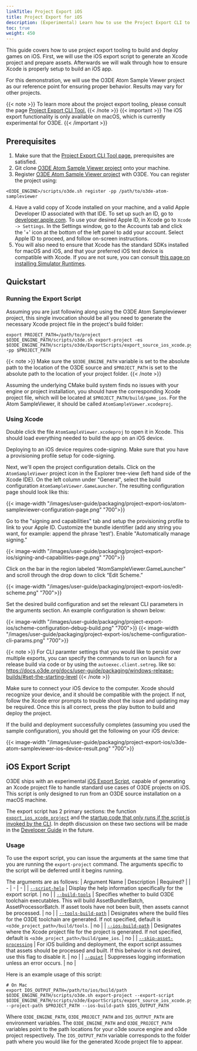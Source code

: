 ```yaml
---
linkTitle: Project Export iOS
title: Project Export for iOS
description: (Experimental) Learn how to use the Project Export CLI to create an Xcode project to build and deploy for iOS.
toc: true
weight: 450
---
```

This guide covers how to use project export tooling to build and deploy games on iOS. First, we will use the iOS export script to generate an Xcode project and prepare assets. Afterwards we will walk through how to ensure Xcode is properly setup to build an iOS app.

For this demonstration, we will use the O3DE Atom Sample Viewer project as our reference point for ensuring proper behavior. Results may vary for other projects.

{{< note >}}
To learn more about the project export tooling, please consult the page [Project Export CLI Tool.](project-export-cli)
{{< /note >}}
{{< important >}}
The iOS export functionality is only available on macOS, which is currently experimental for O3DE.
{{< /important >}}

## Prerequisites
1. Make sure that the [Project Export CLI Tool page.](project-export-cli) prerequisites are satisfied. 
2. Git clone [O3DE Atom Sample Viewer project](https://github.com/o3de/o3de-atom-sampleviewer) onto your machine.
3. Register [O3DE Atom Sample Viewer project](https://github.com/o3de/o3de-atom-sampleviewer) with O3DE. You can register the project using:
```
<O3DE_ENGINE>/scripts/o3de.sh register -pp /path/to/o3de-atom-sampleviewer
```
4. Have a valid copy of Xcode installed on your machine, and a valid Apple Developer ID associated with that IDE. To set up such an ID, go to [developer.apple.com](https://developer.apple.com). To use your desired Apple ID, in Xcode go to `Xcode -> Settings`. In the Settings window, go to the Accounts tab and click the '+' icon at the bottom of the left panel to add your account. Select Apple ID to proceed, and follow on-screen instructions.
5. You will also need to ensure that Xcode has the standard SDKs installed for macOS and iOS, and that your preferred iOS test device is compatible with Xcode. If you are not sure, you can consult [this page on installing Simulator Runtimes](https://developer.apple.com/documentation/xcode/installing-additional-simulator-runtimes).

## Quickstart
### Running the Export Script
Assuming you are just following along using the O3DE Atom Sampleviewer project, this single invocation should be all you need to generate the necessary Xcode project file in the project's build folder:
```
export PROJECT_PATH=/path/to/project
$O3DE_ENGINE_PATH/scripts/o3de.sh export-project -es $O3DE_ENGINE_PATH/scripts/o3de/ExportScripts/export_source_ios_xcode.py -pp $PROJECT_PATH
```
{{< note >}}
Make sure the `$O3DE_ENGINE_PATH` variable is set to the absolute path to the location of the O3DE source and `$PROJECT_PATH` is set to the absolute path to the location of your project folder.
{{< /note >}}

Assuming the underlying CMake build system finds no issues with your engine or project installation, you should have the corresponding Xcode project file, which will be located at `$PROJECT_PATH/build/game_ios`. For the Atom SampleViewer, it should be called `AtomSampleViewer.xcodeproj`.

### Using Xcode
Double click the file `AtomSampleViewer.xcodeproj` to open it in Xcode. This should load everything needed to build the app on an iOS device.

Deploying to an iOS device requires code-signing. Make sure that you have a provisioning profile setup for code-signing.

Next, we'll open the project configuration details. Click on the `AtomSampleViewer` project icon in the Explorer tree-view (left hand side of the Xcode IDE). On the left column under "General", select the build configuration `AtomSampleViewer.GameLauncher`. The resulting configuration page should look like this:

{{< image-width "/images/user-guide/packaging/project-export-ios/atom-sampleviewer-configuration-page.png" "700">}}

Go to the "signing and capabilities" tab and setup the provisioning profile to link to your Apple ID. Customize the bundle identifier (add any string you want, for example: append the phrase 'test'). Enable "Automatically manage signing."

{{< image-width "/images/user-guide/packaging/project-export-ios/signing-and-capabilities-page.png" "700">}}

Click on the bar in the region labeled “AtomSampleViewer.GameLauncher” and scroll through the drop down to click “Edit Scheme.”

{{< image-width "/images/user-guide/packaging/project-export-ios/edit-scheme.png" "700">}}

Set the desired build configuration and set the relevant CLI parameters in the arguments section. An example configuration is shown below:

{{< image-width "/images/user-guide/packaging/project-export-ios/scheme-configuration-debug-build.png" "700">}}
{{< image-width "/images/user-guide/packaging/project-export-ios/scheme-configuration-cli-params.png" "700">}}

{{< note >}}
 For CLI paramter settings that you would like to persist over multiple exports, you can specify the commands to run on launch for a release build via code or by using the `autoexec.client.setreg`. like so: https://docs.o3de.org/docs/user-guide/packaging/windows-release-builds/#set-the-starting-level 
{{< /note >}}

Make sure to connect your iOS device to the computer. Xcode should recognize your device, and it should be compatible with the project. If not, follow the Xcode error prompts to trouble shoot the issue and updating may be required. Once this is all correct, press the play button to build and deploy the project.

If the build and deployment successfully completes (assuming you used the sample configuration), you should get the following on your iOS device:

{{< image-width "/images/user-guide/packaging/project-export-ios/o3de-atom-sampleviewer-ios-device-result.png" "700">}}

## iOS Export Script
O3DE ships with an experimental [iOS Export Script](https://github.com/o3de/o3de/blob/9b90a24479e2b191d2125d34c1984b013b2cb13f/scripts/o3de/ExportScripts/export_source_ios_xcode.py), capable of generating an Xcode project file to handle standard use cases of O3DE projects on iOS. This script is only designed to run from an O3DE source installation on a macOS machine.

The export script has 2 primary sections: the function [`export_ios_xcode_project`](https://github.com/o3de/o3de/blob/9b90a24479e2b191d2125d34c1984b013b2cb13f/scripts/o3de/ExportScripts/export_source_ios_xcode.py#L16) and the [startup code that only runs if the script is invoked by the CLI](https://github.com/o3de/o3de/blob/9b90a24479e2b191d2125d34c1984b013b2cb13f/scripts/o3de/ExportScripts/export_source_ios_xcode.py#L73). In depth discussion on these two sections will be made in the [Developer Guide](https://docs.o3de.org/docs/engine-dev/) in the future.


### Usage
To use the export script, you can issue the arguments at the same time that you are running the `export-project` command. The arguments specific to the script will be deferred until it begins running.

The arguments are as follows:
| Argument Name | Description | Required? |
| - | - | - |
| [`--script-help`](https://github.com/o3de/o3de/blob/9b90a24479e2b191d2125d34c1984b013b2cb13f/scripts/o3de/ExportScripts/export_source_ios_xcode.py#L89) | Display the help information specifically for the export script. | no |
| [`--build-tools`](https://github.com/o3de/o3de/blob/9b90a24479e2b191d2125d34c1984b013b2cb13f/scripts/o3de/ExportScripts/export_source_ios_xcode.py#L90) | Specifies whether to build O3DE toolchain executables. This will build AssetBundlerBatch, AssetProcessorBatch. If asset tools have not been built, then assets cannot be processed. | no |
| [`--tools-build-path`](https://github.com/o3de/o3de/blob/9b90a24479e2b191d2125d34c1984b013b2cb13f/scripts/o3de/ExportScripts/export_source_ios_xcode.py#L92) | Designates where the build files for the O3DE toolchain are generated. If not specified, default is `<o3de_project_path>/build/tools`. | no |
| [`--ios-build-path`](https://github.com/o3de/o3de/blob/9b90a24479e2b191d2125d34c1984b013b2cb13f/scripts/o3de/ExportScripts/export_source_ios_xcode.py#L94) | Designates where the Xcode project file for the project is generated. If not specified, default is `<o3de_project_path>/build/game_ios`. | no |
| [`--skip-asset-processing`](https://github.com/o3de/o3de/blob/9b90a24479e2b191d2125d34c1984b013b2cb13f/scripts/o3de/ExportScripts/export_source_ios_xcode.py#L96) | For iOS building and deployment, the export script assumes that assets should be processed and built. If this behavior is not desired, use this flag to disable it. | no |
| [`--quiet`](https://github.com/o3de/o3de/blob/9b90a24479e2b191d2125d34c1984b013b2cb13f/scripts/o3de/ExportScripts/export_source_ios_xcode.py#L98) | Suppresses logging information unless an error occurs. | no |

Here is an example usage of this script:
```
# On Mac
export IOS_OUTPUT_PATH=/path/to/ios/build/path
$O3DE_ENGINE_PATH/scripts/o3de.sh export-project --export-script $O3DE_ENGINE_PATH/scripts/o3de/ExportScripts/export_source_ios_xcode.py --project-path $PROJECT_PATH --ios-build-path $IOS_OUTPUT_PATH
```
Where `O3DE_ENGINE_PATH`, `O3DE_PROJECT_PATH` and `IOS_OUTPUT_PATH` are environment variables. The `O3DE_ENGINE_PATH` and `O3DE_PROJECT_PATH` variables point to the path locations for your o3de source engine and o3de project respectively. The `IOS_OUTPUT_PATH` variable corresponds to the folder path where you would like for the generated Xcode project file to appear.